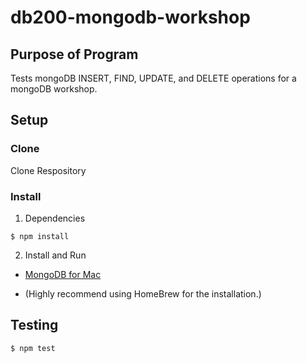# db200-mongodb-workshop

## Purpose of Program
Tests mongoDB INSERT, FIND, UPDATE, and DELETE operations for a mongoDB workshop.

## Setup

### Clone
Clone Respository
### Install
1. Dependencies
```
$ npm install
```
2. Install and Run
* [MongoDB for Mac](https://treehouse.github.io/installation-guides/mac/mongo-mac.html)
 - (Highly recommend using HomeBrew for the installation.)

## Testing
```
$ npm test
```